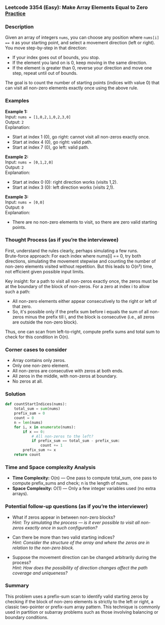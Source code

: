 ### Leetcode 3354 (Easy): Make Array Elements Equal to Zero [Practice](https://leetcode.com/problems/make-array-elements-equal-to-zero)

### Description  
Given an array of integers `nums`, you can choose any position where `nums[i] == 0` as your starting point, and select a movement direction (left or right). You move step-by-step in that direction:
- If your index goes out of bounds, you stop.
- If the element you land on is 0, keep moving in the same direction.
- If the element is greater than 0, reverse your direction and move one step, repeat until out of bounds.

The goal is to count the number of starting points (indices with value 0) that can visit all non-zero elements exactly once using the above rule.

### Examples  

**Example 1:**  
Input: `nums = [1,0,2,1,0,2,3,0]`  
Output: `2`  
Explanation:  
- Start at index 1 (0), go right: cannot visit all non-zeros exactly once.  
- Start at index 4 (0), go right: valid path.  
- Start at index 7 (0), go left: valid path.

**Example 2:**  
Input: `nums = [0,1,2,0]`  
Output: `2`  
Explanation:  
- Start at index 0 (0): right direction works (visits 1,2).
- Start at index 3 (0): left direction works (visits 2,1).

**Example 3:**  
Input: `nums = [0,0]`  
Output: `0`  
Explanation:  
- There are no non-zero elements to visit, so there are zero valid starting points.

### Thought Process (as if you’re the interviewee)  
First, understand the rules clearly, perhaps simulating a few runs.  
Brute-force approach: For each index where nums[i] == 0, try both directions, simulating the movement stepwise and counting the number of non-zero elements visited without repetition. But this leads to O(n²) time, not efficient given possible input limits.

Key insight: for a path to visit all non-zeros exactly once, the zeros must be at the boundary of the block of non-zeros. For a zero at index i to allow such a path:
- All non-zero elements either appear consecutively to the right or left of that zero.
- So, it's possible only if the prefix sum before i equals the sum of all non-zeros minus the prefix till i, and the block is consecutive (i.e., all zeros are outside the non-zero block).

Thus, one can scan from left-to-right, compute prefix sums and total sum to check for this condition in O(n).

### Corner cases to consider  
- Array contains only zeros.
- Only one non-zero element.
- All non-zeros are consecutive with zeros at both ends.
- All zeros in the middle, with non-zeros at boundary.
- No zeros at all.

### Solution

```python
def countStartIndices(nums):
    total_sum = sum(nums)
    prefix_sum = 0
    count = 0
    n = len(nums)
    for i, x in enumerate(nums):
        if x == 0:
            # All non-zeros to the left?
            if prefix_sum == total_sum - prefix_sum:
                count += 1
        prefix_sum += x
    return count
```

### Time and Space complexity Analysis  

- **Time Complexity:** O(n) — One pass to compute total_sum, one pass to compute prefix_sums and check; n is the length of nums.
- **Space Complexity:** O(1) — Only a few integer variables used (no extra arrays).

### Potential follow-up questions (as if you’re the interviewer)  

- What if zeros appear in between non-zero blocks?  
  *Hint: Try simulating the process — is it ever possible to visit all non-zeros exactly once in such configuration?*

- Can there be more than two valid starting indices?  
  *Hint: Consider the structure of the array and where the zeros are in relation to the non-zero block.*

- Suppose the movement direction can be changed arbitrarily during the process?  
  *Hint: How does the possibility of direction changes affect the path coverage and uniqueness?*

### Summary
This problem uses a prefix-sum scan to identify valid starting zeros by checking if the block of non-zero elements is strictly to the left or right, a classic two-pointer or prefix-sum array pattern. This technique is commonly used in partition or subarray problems such as those involving balancing or boundary conditions.